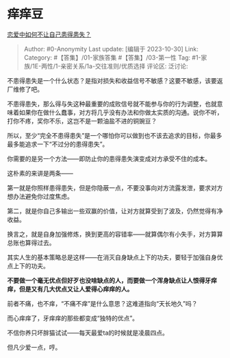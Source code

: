 # 痒痒豆
[恋爱中如何不让自己患得患失？](https://www.zhihu.com/question/374346724/answer/3269526232)

> Author: #0-Anonymity
> Last update: [编辑于 2023-10-30]
> Link:
> Category: #【答集】/01-家族答集 #【答集】/03-第一性 
> Tag: #1-家族/1E-两性/1-亲密关系/1a-交往准则/优质选择 
> 评论区:
> 泛讨论:

不患得患失是一个什么状态？是指对损失和收益信号不敏感？这要不敏感，该要返厂维修了吧。

不患得患失，那么得与失这种最重要的成败信号就不能参与你的行为调整，也就意味着如果你在做什么蠢事，对方将几乎没有办法和你做太实质的沟通。说你不听，打你不疼，奖你不乐，这岂不是一颗油盐不进的铜豌豆？

所以，至少“完全不患得患失”是一个哪怕你可以做到也不该去追求的目标，你最多最多能追求一下“不过分的患得患失”。

你需要的是另一个方法——即防止你的患得患失演变成对方承受不住的成本。

这朴素的来讲是两条——

第一就是你照样患得患失，但是你隐蔽一点，不要没事向对方流露发泄，要求对方想办法避免你过度焦虑。

第二，就是你自己多输出一些双赢的价值，让对方就算受到了波及，仍然觉得有净收益。

换言之，就是自身加强修炼，换到更高的容错率——就算偶尔有小失手，对方算算总账也算得过去。

其实人生的基本策略总是这样——在消灭自身缺点上下的功夫，要轻于加强自身优点上下的功夫。

**不要做一个毫无优点但好歹也没啥缺点的人，而要做一个浑身缺点让人恨得牙痒痒，但是又有几大优点又让人爱得心痒痒的人。**

前者不痛，也不痒，“不痛不痒”是什么意思？这难道指向“天长地久”吗？

而心痒痒了，牙痒痒的那些都变成“独特的优点”。

不信你养只坏胖猫试试——每天最爱ta的时候就是凌晨四点。

但凡少爱一点，哼。